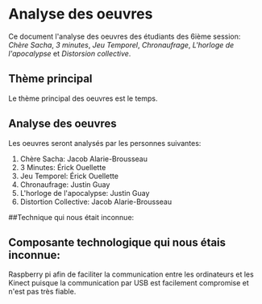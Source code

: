 # Analyse des oeuvres

Ce document l'analyse des oeuvres des étudiants des 6ième session: *Chère Sacha*, *3 minutes*, *Jeu Temporel*, *Chronaufrage*, *L'horloge de l'apocalypse* et *Distorsion collective*.

## Thème principal

Le thème principal des oeuvres est le temps.

## Analyse des oeuvres

Les oeuvres seront analysés par les personnes suivantes:

1. Chère Sacha: Jacob Alarie-Brousseau
2. 3 Minutes: Érick Ouellette
3. Jeu Temporel: Érick Ouellette
4. Chronaufrage: Justin Guay
5. L'horloge de l'apocalypse: Justin Guay
6. Distortion Collective: Jacob Alarie-Brousseau

##Technique qui nous était inconnue:



## Composante technologique qui nous étais inconnue:
Raspberry pi afin de faciliter la communication entre les ordinateurs et les Kinect puisque la communication par USB est facilement compromise et n'est pas très fiable.
